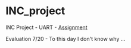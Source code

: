 # INC_project

INC Project - UART - [Assignment](zadani.pdf)

Evaluation 7/20 - To this day I don't know why ...
